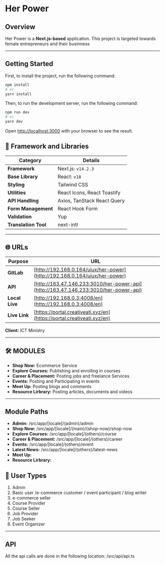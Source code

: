 <!-- This is a [Next.js](https://nextjs.org/) project bootstrapped with [`create-next-app`](https://github.com/vercel/next.js/tree/canary/packages/create-next-app).

## Getting Started

First, run the development server:

```bash
npm run dev
# or
yarn dev
# or
pnpm dev
# or
bun dev
```

Open [http://localhost:3000](http://localhost:3000) with your browser to see the result.

You can start editing the page by modifying `app/page.tsx`. The page auto-updates as you edit the file.

This project uses [`next/font`](https://nextjs.org/docs/basic-features/font-optimization) to automatically optimize and load Inter, a custom Google Font.

## Learn More

To learn more about Next.js, take a look at the following resources:

- [Next.js Documentation](https://nextjs.org/docs) - learn about Next.js features and API.
- [Learn Next.js](https://nextjs.org/learn) - an interactive Next.js tutorial.

You can check out [the Next.js GitHub repository](https://github.com/vercel/next.js/) - your feedback and contributions are welcome!

## Deploy on Vercel

The easiest way to deploy your Next.js app is to use the [Vercel Platform](https://vercel.com/new?utm_medium=default-template&filter=next.js&utm_source=create-next-app&utm_campaign=create-next-app-readme) from the creators of Next.js.

Check out our [Next.js deployment documentation](https://nextjs.org/docs/deployment) for more details.
#   h e r - p o w e r 
 
  -->

# Her Power

## Overview

Her Power is a **Next.js-based** application. This project is targeted towards female entrepreneurs and their businness

---

## Getting Started

First, to install the project, run the following command:

```bash
npm install
# or
yarn install
```

Then, to run the development server, run the following command:

```bash
npm run dev
# or
yarn dev
```

Open [http://localhost:3000](http://localhost:3000) with your browser to see the result.

## 🚀 Framework and Libraries

| **Category**         | **Details**                 |
| -------------------- | --------------------------- |
| **Framework**        | Next.js: `v14.2.3`          |
| **Base Library**     | React: `v18`                |
| **Styling**          | Tailwind CSS                |
| **Utilities**        | React Icons, React Toastify |
| **API Handling**     | Axios, TanStack React Query |
| **Form Management**  | React Hook Form             |
| **Validation**       | Yup                         |
| **Translation Tool** | next-intl                   |

---

## 🌐 URLs

| **Purpose**    | **URL**                                                                              |
| -------------- | ------------------------------------------------------------------------------------ |
| **GitLab**     | [http://192.168.0.164/uiux/her-power](http://192.168.0.164/uiux/her-power)           |
| **API**        | [http://163.47.146.233:3010/her-power-api](http://163.47.146.233:3010/her-power-api) |
| **Local Live** | [http://192.168.0.3:4008/en](http://192.168.0.3:4008/en)                             |
| **Live Link**  | [https://portal.creativeati.xyz/en](https://portal.creativeati.xyz/en)               |

**Client:** ICT Ministry

---

## 🛠️ MODULES

- **Shop Now:** Ecommerce Service
- **Explore Courses:** Publishing and enrolling in courses
- **Career & Placement:** Posting jobs and freelance Services
- **Events:** Posting and Participating in events
- **Meet Up:** Posting blogs and comments
- **Resource Lirbrary:** Posting articles, documents and videos

---

## Module Paths

- **Admin:** /src/app/[locale]/(admin)/admin
- **Shop Now:** /src/app/[locale]/(main)/(shop-now)/shop-now
- **Explore Courses:** /src/app/[locale]/(others)/course
- **Career & Placement:** /src/app/[locale]/(others)/career
- **Events:** /src/app/[locale]/(others)/event
- **Latest News:** /src/app/[locale]/(others)/latest-news
- **Meet Up:**
- **Resource Lirbrary:**

## 👤 User Types

1. Admin
2. Basic user /e-commerce customer / event participant / blog writer
3. e-commerce seller
4. Course Provider
5. Course Seller
6. Job Provider
7. Job Seeker
8. Event Organizer

---

## API

All the api calls are done in the following location:
/src/api/api.ts
